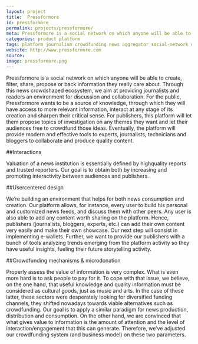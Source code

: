 ```yaml
---
layout: project
title:  Pressformore
id: pressformore
permalink: projects/pressformore/
meta: Pressformore is a social network on which anyone will be able to create, filter, share, propose or back information they really care about.
categories: product platform
tags: platform journalism crowdfunding news aggregator social-network digital-authors
website: http://www.pressformore.com
source: 
image: pressformore.png
---
```


Pressformore is a social network on which anyone will be able to create, filter, share, propose or back information they really care about. Through this news crowdshaped ecosystem, we aim at providing journalists and readers an environment for discussion and collaboration. For the public, Pressformore wants to be a source of knowledge, through which they will have access to more relevant information, interact at any stage of its creation and sharpen their critical sense. For publishers, this platform will let them propose topics of investigation on any themes they want and let their audiences free to crowdfund those ideas. Eventually, the platform will provide modern and effective tools to experts, journalists, technicians and bloggers to collaborate and produce quality content.

##Interactions

Valuation of a news institution is essentially defined by highquality reports and trusted reporters. Our goal is to obtain both by increasing and promoting interactivity between audiences and publishers.


##Usercentered design

We’re building an environment that helps for both news consumption and creation. Our platform allows, for instance, every user to build his personal and customized news feeds, and discuss them with other peers. Any user is also able to add any content worth sharing on the platform. Hence, publishers (journalists, bloggers, experts, etc.) can add their own content very easily and make their own showcase. Our next step will consist in implementing e-wallets. Further, we want to provide our publishers with a bunch of tools analyzing trends emerging from the platform activity so they have useful insights, fueling their future storytelling activity.

##Crowdfunding mechanisms & microdonation

Properly assess the value of information is very complex. What is even more hard is to ask people to pay for it. To cope with that issue, we believe, on the one hand, that useful knowledge and quality information must be considered as cultural goods, just as music and arts. In the case of these latter, these sectors were desperately looking for diversified funding channels, they shifted nowadays towards viable alternatives such as crowdfunding. Our goal is to apply a similar paradigm for news production, distribution and consumption. On the other hand, we are convinced that what gives value to information is the amount of attention and the level of interaction/engagement that this can generate. Therefore, we’ve adjusted our crowdfunding system (and business model) on these two parameters.


